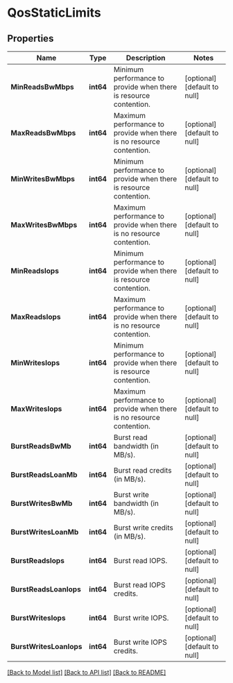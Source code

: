 # QosStaticLimits

## Properties
Name | Type | Description | Notes
------------ | ------------- | ------------- | -------------
**MinReadsBwMbps** | **int64** | Minimum performance to provide when there is resource contention. | [optional] [default to null]
**MaxReadsBwMbps** | **int64** | Maximum performance to provide when there is no resource contention. | [optional] [default to null]
**MinWritesBwMbps** | **int64** | Minimum performance to provide when there is resource contention. | [optional] [default to null]
**MaxWritesBwMbps** | **int64** | Maximum performance to provide when there is no resource contention. | [optional] [default to null]
**MinReadsIops** | **int64** | Minimum performance to provide when there is resource contention. | [optional] [default to null]
**MaxReadsIops** | **int64** | Maximum performance to provide when there is no resource contention. | [optional] [default to null]
**MinWritesIops** | **int64** | Minimum performance to provide when there is resource contention. | [optional] [default to null]
**MaxWritesIops** | **int64** | Maximum performance to provide when there is no resource contention. | [optional] [default to null]
**BurstReadsBwMb** | **int64** | Burst read bandwidth (in MB/s). | [optional] [default to null]
**BurstReadsLoanMb** | **int64** | Burst read credits (in MB/s). | [optional] [default to null]
**BurstWritesBwMb** | **int64** | Burst write bandwidth (in MB/s). | [optional] [default to null]
**BurstWritesLoanMb** | **int64** | Burst write credits (in MB/s). | [optional] [default to null]
**BurstReadsIops** | **int64** | Burst read IOPS. | [optional] [default to null]
**BurstReadsLoanIops** | **int64** | Burst read IOPS credits. | [optional] [default to null]
**BurstWritesIops** | **int64** | Burst write IOPS. | [optional] [default to null]
**BurstWritesLoanIops** | **int64** | Burst write IOPS credits. | [optional] [default to null]

[[Back to Model list]](../README.md#documentation-for-models) [[Back to API list]](../README.md#documentation-for-api-endpoints) [[Back to README]](../README.md)

